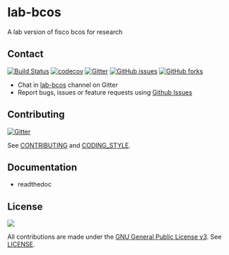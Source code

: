 # lab-bcos
A lab version of fisco bcos for research

## Contact
[![Build Status](https://travis-ci.org/FISCO-BCOS/lab-bcos.svg)](https://travis-ci.org/FISCO-BCOS/lab-bcos) 
[![codecov](https://codecov.io/gh/FISCO-BCOS/lab-bcos/branch/dev/graph/badge.svg)](https://codecov.io/gh/FISCO-BCOS/lab-bcos)
[![Gitter](https://img.shields.io/gitter/room/fisco-bcos/Lobby.svg)](https://gitter.im/fisco-bcos/Lobby)
[![GitHub issues](https://img.shields.io/github/issues/FISCO-BCOS/lab-bcos.svg)](https://github.com/FISCO-BCOS/lab-bcos/issues)
[![GitHub forks](https://img.shields.io/github/forks/FISCO-BCOS/lab-bcos.svg)](https://github.com/FISCO-BCOS/lab-bcos/network)


- Chat in [lab-bcos](https://gitter.im/fisco-bcos/Lobby) channel on Gitter
- Report bugs, issues or feature requests using [Github Issues](https://github.com/FISCO-BCOS/lab-bcos/issues)


## Contributing

[![Gitter](https://img.shields.io/gitter/room/fisco-bcos/Lobby.svg)](https://gitter.im/fisco-bcos/Lobby)

See [CONTRIBUTING](CONTRIBUTING.md) and [CODING_STYLE](CODING_STYLE.md).



## Documentation

* readthedoc



## License

[![](https://img.shields.io/github/license/FISCO-BCOS/lab-bcos.svg)](LICENSE)

All contributions are made under the [GNU General Public License v3](https://www.gnu.org/licenses/gpl-3.0.en.html). See [LICENSE](LICENSE).